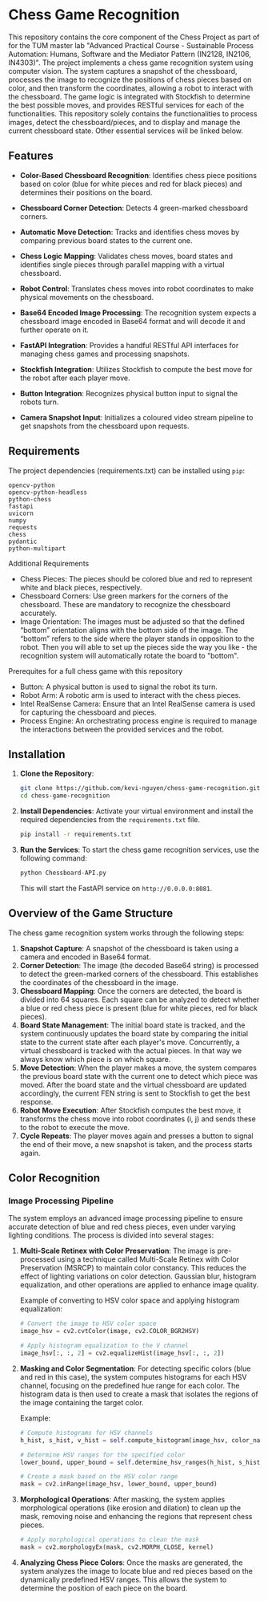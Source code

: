 # Chess Game Recognition

This repository contains the core component of the Chess Project as part of for the TUM master lab "Advanced Practical Course - Sustainable Process Automation: Humans, Software and the Mediator Pattern (IN2128, IN2106, IN4303)".
The project implements a chess game recognition system using computer vision. The system captures a snapshot of the chessboard, processes the image to recognize the positions of chess pieces based on color, and then transform the coordinates, allowing a robot to interact with the chessboard. The game logic is integrated with Stockfish to determine the best possible moves, and provides RESTful services for each of the functionalities.
This repository solely contains the functionalities to process images, detect the chessboard/pieces, and to display and manage the current chessboard state. Other essential services will be linked below.

## Features

- **Color-Based Chessboard Recognition**: Identifies chess piece positions based on color (blue for white pieces and red for black pieces) and determines their positions on the board.
- **Chessboard Corner Detection**: Detects 4 green-marked chessboard corners.
- **Automatic Move Detection**: Tracks and identifies chess moves by comparing previous board states to the current one.
- **Chess Logic Mapping**: Validates chess moves, board states and identifies single pieces through parallel mapping with a virtual chessboard.
- **Robot Control**: Translates chess moves into robot coordinates to make physical movements on the chessboard.
- **Base64 Encoded Image Processing**: The recognition system expects a chessboard image encoded in Base64 format and will decode it and further operate on it.

- **FastAPI Integration**: Provides a handful RESTful API interfaces for managing chess games and processing snapshots.
- **Stockfish Integration**: Utilizes Stockfish to compute the best move for the robot after each player move.
- **Button Integration**: Recognizes physical button input to signal the robots turn.
- **Camera Snapshot Input**: Initializes a coloured video stream pipeline to get snapshots from the chessboard upon requests.

## Requirements

The project dependencies (requirements.txt) can be installed using `pip`:

```
opencv-python
opencv-python-headless
python-chess
fastapi
uvicorn
numpy
requests
chess
pydantic
python-multipart
```
Additional Requirements
- Chess Pieces: The pieces should be colored blue and red to represent white and black pieces, respectively.
- Chessboard Corners: Use green markers for the corners of the chessboard. These are mandatory to recognize the chessboard accurately.
- Image Orientation: The images must be adjusted so that the defined “bottom” orientation aligns with the bottom side of the image. The “bottom” refers to the side where the player stands in opposition to the robot. Then you will able to set up the pieces side the way you like - the recognition system will automatically rotate the board to "bottom".

Prerequites for a full chess game with this repository
- Button: A physical button is used to signal the robot its turn.
- Robot Arm: A robotic arm is used to interact with the chess pieces.
- Intel RealSense Camera: Ensure that an Intel RealSense camera is used for capturing the chessboard and pieces.
- Process Engine: An orchestrating process engine is required to manage the interactions between the provided services and the robot.

## Installation

1. **Clone the Repository**:
   ```bash
   git clone https://github.com/kevi-nguyen/chess-game-recognition.git
   cd chess-game-recognition
   ```

2. **Install Dependencies**:
   Activate your virtual environment and install the required dependencies from the `requirements.txt` file.
   ```bash
   pip install -r requirements.txt
   ```

4. **Run the Services**:
   To start the chess game recognition services, use the following command:
   ```bash
   python Chessboard-API.py
   ```
   This will start the FastAPI service on `http://0.0.0.0:8081`.

## Overview of the Game Structure

The chess game recognition system works through the following steps:

1. **Snapshot Capture**: A snapshot of the chessboard is taken using a camera and encoded in Base64 format.
2. **Corner Detection**: The image (the decoded Base64 string) is processed to detect the green-marked corners of the chessboard. This establishes the coordinates of the chessboard in the image.
3. **Chessboard Mapping**: Once the corners are detected, the board is divided into 64 squares. Each square can be analyzed to detect whether a blue or red chess piece is present (blue for white pieces, red for black pieces).
4. **Board State Management**: The initial board state is tracked, and the system continuously updates the board state by comparing the initial state to the current state after each player's move. Concurrently, a virtual chessboard is tracked with the actual pieces. In that way we always know which piece is on which square.
5. **Move Detection**: When the player makes a move, the system compares the previous board state with the current one to detect which piece was moved. After the board state and the virtual chessboard are updated accordingly, the current FEN string is sent to Stockfish to get the best response.
6. **Robot Move Execution**: After Stockfish computes the best move, it transforms the chess move into robot coordinates (i, j) and sends these to the robot to execute the move.
7. **Cycle Repeats**: The player moves again and presses a button to signal the end of their move, a new snapshot is taken, and the process starts again.

## Color Recognition

### Image Processing Pipeline

The system employs an advanced image processing pipeline to ensure accurate detection of blue and red chess pieces, even under varying lighting conditions. The process is divided into several stages:

1. **Multi-Scale Retinex with Color Preservation**:
   The image is pre-processed using a technique called Multi-Scale Retinex with Color Preservation (MSRCP) to maintain color constancy. This reduces the effect of lighting variations on color detection. Gaussian blur, histogram equalization, and other operations are applied to enhance image quality.
   
   Example of converting to HSV color space and applying histogram equalization:
   ```python
   # Convert the image to HSV color space
   image_hsv = cv2.cvtColor(image, cv2.COLOR_BGR2HSV)

   # Apply histogram equalization to the V channel
   image_hsv[:, :, 2] = cv2.equalizeHist(image_hsv[:, :, 2])
   ```

2. **Masking and Color Segmentation**:
   For detecting specific colors (blue and red in this case), the system computes histograms for each HSV channel, focusing on the predefined hue range for each color. The histogram data is then used to create a mask that isolates the regions of the image containing the target color.

   Example:
   ```python
   # Compute histograms for HSV channels
   h_hist, s_hist, v_hist = self.compute_histogram(image_hsv, color_name)

   # Determine HSV ranges for the specified color
   lower_bound, upper_bound = self.determine_hsv_ranges(h_hist, s_hist, v_hist, color_name)

   # Create a mask based on the HSV color range
   mask = cv2.inRange(image_hsv, lower_bound, upper_bound)
   ```

3. **Morphological Operations**:
   After masking, the system applies morphological operations (like erosion and dilation) to clean up the mask, removing noise and enhancing the regions that represent chess pieces.
   
   ```python
   # Apply morphological operations to clean the mask
   mask = cv2.morphologyEx(mask, cv2.MORPH_CLOSE, kernel)
   ```

4. **Analyzing Chess Piece Colors**:
   Once the masks are generated, the system analyzes the image to locate blue and red pieces based on the dynamically predefined HSV ranges. This allows the system to determine the position of each piece on the board.
